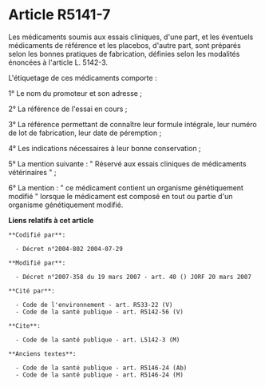 # Article R5141-7

Les médicaments soumis aux essais cliniques, d'une part, et les éventuels médicaments de référence et les placebos, d'autre
part, sont préparés selon les bonnes pratiques de fabrication, définies selon les modalités énoncées à l'article L. 5142-3.

L'étiquetage de ces médicaments comporte :

1° Le nom du promoteur et son adresse ;

2° La référence de l'essai en cours ;

3° La référence permettant de connaître leur formule intégrale, leur numéro de lot de fabrication, leur date de péremption ;

4° Les indications nécessaires à leur bonne conservation ;

5° La mention suivante : " Réservé aux essais cliniques de médicaments vétérinaires " ;

6° La mention : " ce médicament contient un organisme génétiquement modifié " lorsque le médicament est composé en tout ou
partie d'un organisme génétiquement modifié.

**Liens relatifs à cet article**

	**Codifié par**:

	  - Décret n°2004-802 2004-07-29

	**Modifié par**:

	  - Décret n°2007-358 du 19 mars 2007 - art. 40 () JORF 20 mars 2007

	**Cité par**:

	  - Code de l'environnement - art. R533-22 (V)
	  - Code de la santé publique - art. R5142-56 (V)

	**Cite**:

	  - Code de la santé publique - art. L5142-3 (M)

	**Anciens textes**:

	  - Code de la santé publique - art. R5146-24 (Ab)
	  - Code de la santé publique - art. R5146-24 (M)
